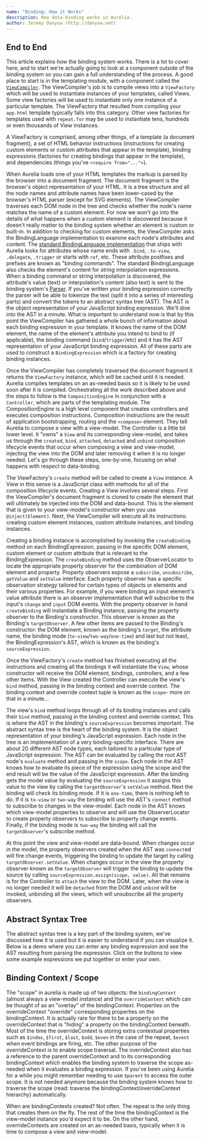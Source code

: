 ```yaml
---
name: "Binding: How it Works"
description: How data-binding works in Aurelia.
author: Jeremy Danyow (http://danyow.net)
---
```


## End to End

This article explains how the binding system works. There is a lot to cover here, and to start we're actually going to look at a component outside of the binding system so you can gain a full understanding of the process. A good place to start is in the templating module, with a component called the [`ViewCompiler`](https://github.com/aurelia/templating/blob/master/src/view-compiler.js). The ViewCompiler's job is to compile views into a `ViewFactory` which will be used to instantiate instances of your templates, called Views. Some view factories will be used to instantiate only one instance of a particular template. The ViewFactory that resulted from compiling your `app.html` template typically falls into this category. Other view factories for templates used with `repeat.for` may be used to instantiate tens, hundreds or even thousands of View instances.

A ViewFactory is comprised, among other things, of a template (a document fragment), a set of HTML behavior instructions (instructions for creating custom elements or custom attributes that appear in the template), binding expressions (factories for creating bindings that appear in the template), and dependencies (things you've `<require from="...">`).

When Aurelia loads one of your HTML templates the markup is parsed by the browser into a document fragment. The document fragment is the browser's object representation of your HTML. It is a tree structure and all the node names and attribute names have been lower-cased by the browser's HTML parser (except for SVG elements). The ViewCompiler traverses each DOM node in the tree and checks whether the node's name matches the name of a custom element. For now we won't go into the details of what happens when a custom element is discovered because it doesn't really matter to the binding system whether an element is custom or built-in. In addition to checking for custom elements, the ViewCompiler asks the BindingLanguage implementation to examine each node's attributes and content. The [standard BindingLanguage implementation](https://github.com/aurelia/templating-binding/blob/master/src/binding-language.js) that ships with Aurelia looks for attributes whose name ends with `.bind`, `.to-view`, `.delegate`, `.trigger` or starts with `ref`, etc. These attribute postfixes and prefixes are known as "binding commands". The standard BindingLanguage also checks the element's content for string interpolation expressions. When a binding command or string interpolation is discovered, the attribute's value (text) or interpolation's content (also text) is sent to the binding system's [Parser](https://github.com/aurelia/binding/blob/master/src/parser.js). If you've written your binding expression correctly the parser will be able to tokenize the text (split it into a series of interesting parts) and convert the tokens to an abstract syntax tree (AST). The AST is the object representation of your JavaScript binding expression. We'll dive into the AST in a minute. What is important to understand now is that by this point the ViewCompiler has gathered a whole bunch of information about each binding expression in your template. It knows the name of the DOM element, the name of the element's attribute you intend to bind to (if applicable), the binding command (`bind`/`trigger`/etc) and it has the AST representation of your JavaScript binding expression. All of these parts are used to construct a `BindingExpression` which is a factory for creating binding instances.

Once the ViewCompiler has completely traversed the document fragment it returns the `ViewFactory` instance, which will be cached until it is needed. Aurelia compiles templates on an as-needed basis so it is likely to be used soon after it is compiled. Orchestrating all the work described above and the steps to follow is the `CompositionEngine` in conjunction with a `Controller`, which are parts of the templating module. The CompositionEngine is a high level component that creates controllers and executes composition instructions. Composition instructions are the result of application bootstrapping, routing and the `<compose>` element. They tell Aurelia to compose a view with a view-model. The Controller is a little bit lower level. It "owns" a `View` and its corresponding view-model, and takes us through the `created`, `bind`, `attached`, `detached` and `unbind` composition lifecycle events that occur when composing a view and view-model, injecting the view into the DOM and later removing it when it is no longer needed. Let's go through these steps, one-by-one, focusing on what happens with respect to data-binding.

The ViewFactory's `create` method will be called to create a `View` instance. A View in this sense is a JavaScript class with methods for all of the composition lifecycle events. Creating a View involves several steps. First the ViewCompiler's document fragment is cloned to create the element that will ultimately be injected into the DOM and data-bound. This is the element that is given to your view-model's constructor when you use `@inject(Element)`. Next, the ViewCompiler will execute all its instructions: creating custom element instances, custom attribute instances, and binding instances.

Creating a binding instance is accomplished by invoking the `createBinding` method on each BindingExpression, passing in the specific DOM element, custom element or custom attribute that is relevant to the BindingExpression. The `createBinding` method uses the ObserverLocator to locate the appropriate property observer for the combination of DOM element and property. Property observers expose a `subscribe`, `unsubscribe`, `getValue` and `setValue` interface. Each property observer has a specific observation strategy tailored for certain types of objects or elements and their various properties. For example, if you were binding an input element's value attribute there is an observer implementation that will subscribe to the input's `change` and `input` DOM events. With the property observer in hand `createBinding` will instantiate a Binding instance, passing the property observer to the Binding's constructor. This observer is known as the Binding's `targetObserver`. A few other items are passed to the Binding's constructor: the DOM element, known as the binding's `target`, the attribute name, the binding mode (`to-view`/`two-way`/`one-time`) and last but not least, the BindingExpression's AST, which is known as the binding's `sourceExpression`.

Once the ViewFactory's `create` method has finished executing all the instructions and creating all the bindings it will instantiate the `View`, whose constructor will receive the DOM element, bindings, controllers, and a few other items. With the View created the Controller can execute the view's `bind` method, passing in the binding context and override context. The binding context and override context tuple is known as the `scope`- more on that in a minute...

The view's `bind` method loops through all of its binding instances and calls their `bind` method, passing in the binding context and override context. This is where the AST in the binding's `sourceExpression` becomes important. The abstract syntax tree is the heart of the binding system. It is the object representation of your binding's JavaScript expression. Each node in the tree is an implementation of a very binding-specific interface. There are about 20 different AST node types, each tailored to a particular type of JavaScript expression. The AST can be evaluated by calling the root AST node's `evaluate` method and passing in the `scope`. Each node in the AST knows how to evaluate its piece of the expression using the scope and the end result will be the value of the JavaScript expression. After the binding gets the model value by evaluating the `sourceExpression` it assigns this value to the view by calling the `targetObserver`'s `setValue` method. Next the binding will check its binding mode. If it is `one-time`, there is nothing left to do. If it is `to-view` or `two-way` the binding will use the AST's `connect` method to subscribe to changes in the view-model. Each node in the AST knows which view-model properties to observe and will use the ObserverLocator to create property observers to subscribe to property change events. Finally, if the binding mode is `two-way` the binding will call the `targetObserver`'s subscribe method.

At this point the view and view-model are data-bound. When changes occur in the model, the property observers created when the AST was `connect`ed will fire change events, triggering the binding to update the target by calling `targetObserver.setValue`. When changes occur in the view the property observer known as the `targetObserver` will trigger the binding to update the source by calling `sourceExpression.assign(scope, value)`. All that remains is for the Controller to `attach` the view to the DOM. Later, when the view is no longer needed it will be `detached` from the DOM and `unbind` will be invoked, unbinding all the views, which will unsubscribe all the property observers.

## Abstract Syntax Tree

The abstract syntax tree is a key part of the binding system, we've discussed how it is used but it is easier to understand if you can visualize it. Below is a demo where you can enter any binding expression and see the AST resulting from parsing the expression. Click on the buttons to view some example expressions we put together or enter your own.

<au-demo heading="AST Demo">
  <source-code src="example/binding-how-it-works/ast/app.js"></source-code>
</au-demo>

## Binding Context / Scope

The "scope" in aurelia is made up of two objects: the `bindingContext` (almost always a view-model instance) and the `overrideContext` which can be thought of as an "overlay" of the bindingContext. Properties on the overrideContext "override" corresponding properties on the bindingContext. It is actually rare for there to be a property on the overrideContext that is "hiding" a property on the bindingContext beneath. Most of the time the overrideContext is storing extra contextual properties such as `$index`, `$first`, `$last`, `$odd`, `$even` in the case of the repeat, `$event` when event bindings are firing, etc. The other purpose of the overrideContext is to enable scope traversal. The overrideContext also has a reference to the parent overrideContext and to its corresponding bindingContext which enables the binding system to traverse the scope as-needed when it evaluates a binding expression. If you've been using Aurelia for a while you might remember needing to use `$parent` to access the outer scope. It is not needed anymore because the binding system knows how to traverse the scope (read: traverse the bindingContext/overrideContext hierarchy) automatically.

When are bindingContexts created? Not often. The repeat is the only thing that creates them on the fly. The rest of the time the bindingContext is the view-model instance you'd expect it to be. On the other hand, overrideContexts are created on an as-needed basis, typically when it is time to compose a view and view-model.
